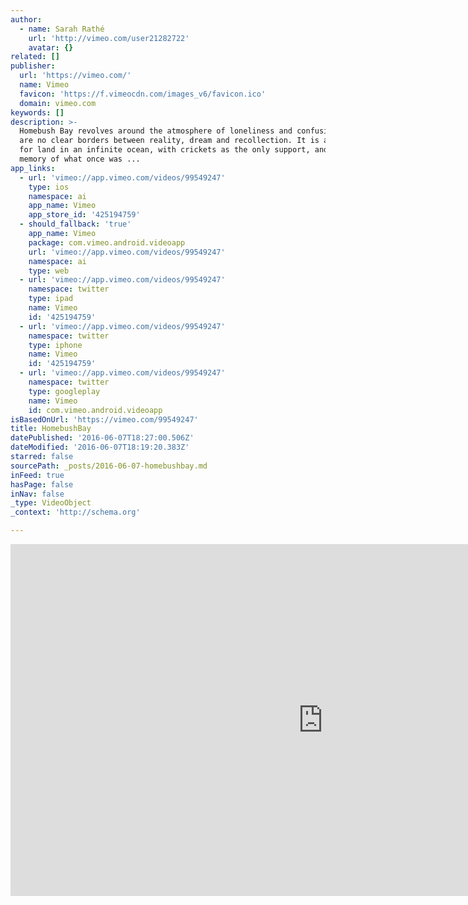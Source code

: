 ```yaml
---
author:
  - name: Sarah Rathé
    url: 'http://vimeo.com/user21282722'
    avatar: {}
related: []
publisher:
  url: 'https://vimeo.com/'
  name: Vimeo
  favicon: 'https://f.vimeocdn.com/images_v6/favicon.ico'
  domain: vimeo.com
keywords: []
description: >-
  Homebush Bay revolves around the atmosphere of loneliness and confusion. There
  are no clear borders between reality, dream and recollection. It is a quest
  for land in an infinite ocean, with crickets as the only support, and the
  memory of what once was ...
app_links:
  - url: 'vimeo://app.vimeo.com/videos/99549247'
    type: ios
    namespace: ai
    app_name: Vimeo
    app_store_id: '425194759'
  - should_fallback: 'true'
    app_name: Vimeo
    package: com.vimeo.android.videoapp
    url: 'vimeo://app.vimeo.com/videos/99549247'
    namespace: ai
    type: web
  - url: 'vimeo://app.vimeo.com/videos/99549247'
    namespace: twitter
    type: ipad
    name: Vimeo
    id: '425194759'
  - url: 'vimeo://app.vimeo.com/videos/99549247'
    namespace: twitter
    type: iphone
    name: Vimeo
    id: '425194759'
  - url: 'vimeo://app.vimeo.com/videos/99549247'
    namespace: twitter
    type: googleplay
    name: Vimeo
    id: com.vimeo.android.videoapp
isBasedOnUrl: 'https://vimeo.com/99549247'
title: HomebushBay
datePublished: '2016-06-07T18:27:00.506Z'
dateModified: '2016-06-07T18:19:20.383Z'
starred: false
sourcePath: _posts/2016-06-07-homebushbay.md
inFeed: true
hasPage: false
inNav: false
_type: VideoObject
_context: 'http://schema.org'

---
```

<iframe src="https://cdn.embedly.com/widgets/media.html?src=https%3A%2F%2Fplayer.vimeo.com%2Fvideo%2F99549247&amp;url=https%3A%2F%2Fvimeo.com%2F99549247&amp;image=http%3A%2F%2Fi.vimeocdn.com%2Fvideo%2F480760860_1280.jpg&amp;key=b7d04c9b404c499eba89ee7072e1c4f7&amp;type=text%2Fhtml&amp;schema=vimeo" width="1000" height="563" scrolling="no" frameborder="0" allowfullscreen="" style=""></iframe>